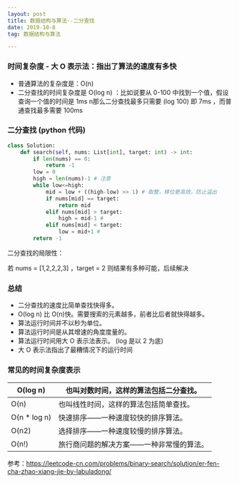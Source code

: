 ```yaml
---
layout: post
title: 数据结构与算法--二分查找
date: 2019-10-8
tag: 数据结构与算法

---
```


### 时间复杂度 - 大 O 表示法：指出了算法的速度有多快 

- 普通算法的复杂度是：O(n) 
- 二分查找的时间复杂度是 O(log n) ：比如说要从 0-100 中找到一个值，假设查询一个值的时间是 1ms n那么二分查找最多只需要 (log 100) 即 7ms ，而普通查找最多需要 100ms 

### 二分查找 (python 代码)

```python
class Solution:
    def search(self, nums: List[int], target: int) -> int:
        if len(nums) == 0:
            return -1
        low = 0
        high = len(nums)-1 # 注意
        while low<=high:
            mid = low + ((high-low) >> 1) # 取整，移位更高效，防止溢出
            if nums[mid] == target:
                return mid
            elif nums[mid] > target:
                high = mid-1 # 
            elif nums[mid] < target:
                low = mid+1 # 
        return -1 
```

二分查找的局限性：

若 nums = [1,2,2,2,3] ，target = 2 则结果有多种可能，后续解决

### 总结

-  二分查找的速度比简单查找快得多。
-  O(log n) 比 O(n)快。需要搜索的元素越多，前者比后者就快得越多。
-  算法运行时间并不以秒为单位。 
- 算法运行时间是从其增速的角度度量的。
- 算法运行时间用大 O 表示法表示。 (log 是以 2 为底)
- 大 O 表示法指出了最糟情况下的运行时间 

### 常见的时间复杂度表示

| O(log n)     | 也叫对数时间，这样的算法包括二分查找。   |
|---------------------|--------------------------|
| O(n)         | 也叫线性时间，这样的算法包括简单查找。   |
| O(n * log n) | 快速排序——一种速度较快的排序算法。       |
| O(n2)        | 选择排序——一种速度较慢的排序算法。       |
| O(n!)        | 旅行商问题的解决方案——一种非常慢的算法。 |

参考：https://leetcode-cn.com/problems/binary-search/solution/er-fen-cha-zhao-xiang-jie-by-labuladong/